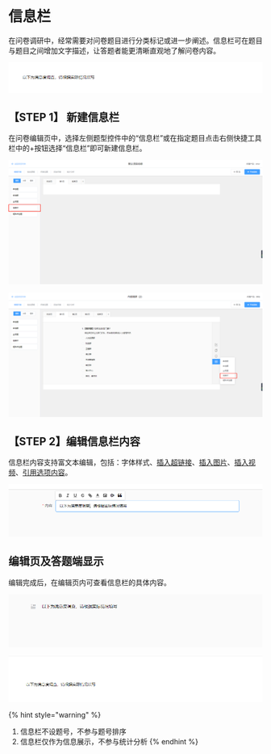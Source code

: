 # 信息栏

在问卷调研中，经常需要对问卷题目进行分类标记或进一步阐述。信息栏可在题目与题目之间增加文字描述，让答题者能更清晰直观地了解问卷内容。

![&#x4FE1;&#x606F;&#x680F;](../.gitbook/assets/image%20%28105%29.png)

## 【STEP 1】 新建信息栏

在问卷编辑页中，选择左侧题型控件中的“信息栏”或在指定题目点击右侧快捷工具栏中的+按钮选择“信息栏”即可新建信息栏。

![&#x901A;&#x8FC7;&#x201C;&#x9898;&#x578B;&#x201D;&#x63A7;&#x4EF6;&#x65B0;&#x5EFA;&#x4FE1;&#x606F;&#x680F;](../.gitbook/assets/image%20%28259%29.png)

![&#x5728;&#x6307;&#x5B9A;&#x9898;&#x76EE;&#x4E0B;&#x65B9;&#x65B0;&#x5EFA;&#x4FE1;&#x606F;&#x680F;](../.gitbook/assets/image%20%28285%29.png)

## 【STEP 2】编辑信息栏内容

信息栏内容支持富文本编辑，包括：字体样式、[插入超链接](../cao-zuo-zhi-yin/wen-juan-bian-ji/cha-ru-chao-lian-jie.md)、[插入图片](../cao-zuo-zhi-yin/wen-juan-bian-ji/cha-ru-tu-pian.md)、[插入视频](../cao-zuo-zhi-yin/wen-juan-bian-ji/cha-ru-shi-pin.md)、[引用选项内容](../cao-zuo-zhi-yin/wen-juan-bian-ji/nei-rong-yin-yong.md)。

![&#x4FE1;&#x606F;&#x680F;&#x5185;&#x5BB9;&#x7F16;&#x8F91;](../.gitbook/assets/image%20%28316%29.png)

## 编辑页及答题端显示

编辑完成后，在编辑页内可查看信息栏的具体内容。

![&#x7F16;&#x8F91;&#x9875;&#x5185;&#x7684;&#x4FE1;&#x606F;&#x680F;&#x663E;&#x793A;](../.gitbook/assets/image%20%28220%29.png)

![&#x7B54;&#x9898;&#x7AEF;&#x4E2D;&#x7684;&#x4FE1;&#x606F;&#x680F;&#x663E;&#x793A;](../.gitbook/assets/image%20%2840%29.png)

{% hint style="warning" %}
1. 信息栏不设题号，不参与题号排序
2. 信息栏仅作为信息展示，不参与统计分析
{% endhint %}



